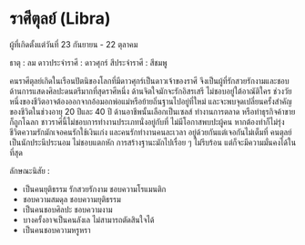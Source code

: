 # ราศีตุลย์ (Libra)

ผู้ที่เกิดตั้งแต่วันที่ 23 กันยายน - 22 ตุลาคม

ธาตุ : ลม
ดาวประจำราศี : ดาวศุกร์
สีประจำราศี : สีชมพู

คนราศีตุลย์เกิดในเรือนปัตนิของโลกที่มีดาวศุกร์เป็นดาวเจ้าของราศี จึงเป็นผู้ที่รักสวยรักงามและชอบด้านการแสดงศิลปะดนตรีมากที่สุดราศีหนึ่ง ด้านจิตใจมักจะรักอิสรเสรี ไม่ชอบอยู่ใต้อาณัติใคร ช่วงวัยหนึ่งของชีวิตอาจต้องออกจากอ้อมอกพ่อแม่หรือย้ายถิ่นฐานไปอยู่ที่ใหม่ และจะพบจุดเปลี่ยนครั้งสำคัญของชีวิตในช่วงอายุ 20 ปีและ 40 ปี ด้านอาชีพนั้นเลือกเป็นเซลส์ ทำงานการตลาด หรือทำธุรกิจค้าขายก็ถูกโฉลก ชาวราศีนี้ไม่ชอบการทำงานประเภทนั่งอยู่กับที่ ไม่มีโอกาสพบปะผู้คน หากต้องทำก็ไม่รุ่ง ชีวิตความรักมักเจอคนรักใช้เงินเก่ง และคนรักทำงานคนละเวลา อยู่ด้วยกันแต่เจอกันไม่เต็มที่ คนตุลย์เป็นนักประนีประนอม ไม่ชอบแตกหัก การสร้างฐานะมักไปเรื่อย ๆ ไม่รีบร้อน แต่ก็จะมีความมั่นคงได้ในที่สุด

ลักษณะนิสัย :

- เป็นคนยุติธรรม รักสวยรักงาม ชอบความโรแมนติก
- ชอบความสมดุล ชอบความยุติธรรม
- เป็นคนชอบศิลปะ ชอบความงาม
- บางครั้งอาจเป็นคนลังเล ไม่สามารถตัดสินใจได้
- เป็นคนชอบความหรูหรา

